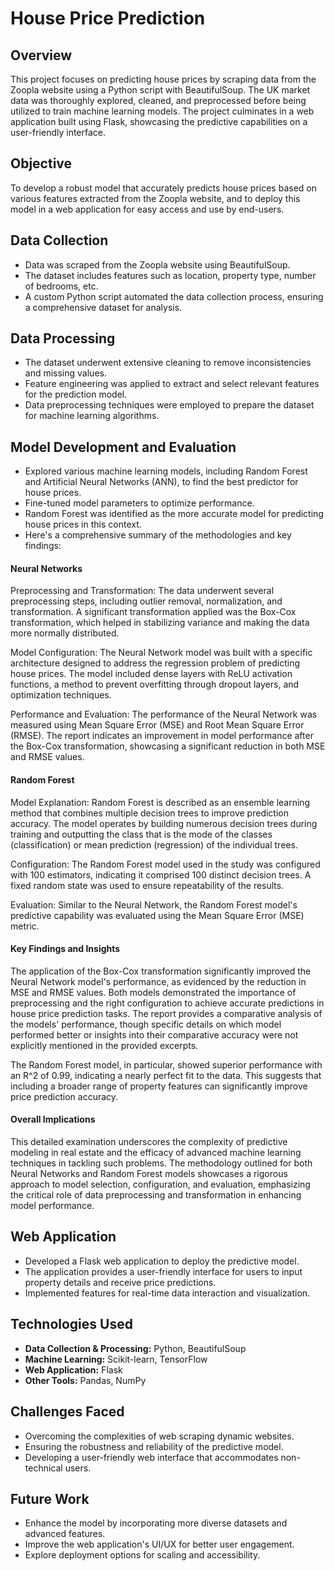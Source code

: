 # House Price Prediction

## Overview
This project focuses on predicting house prices by scraping data from the Zoopla website using a Python script with BeautifulSoup. The UK market data was thoroughly explored, cleaned, and preprocessed before being utilized to train machine learning models. The project culminates in a web application built using Flask, showcasing the predictive capabilities on a user-friendly interface.

## Objective
To develop a robust model that accurately predicts house prices based on various features extracted from the Zoopla website, and to deploy this model in a web application for easy access and use by end-users.

## Data Collection
- Data was scraped from the Zoopla website using BeautifulSoup.
- The dataset includes features such as location, property type, number of bedrooms, etc.
- A custom Python script automated the data collection process, ensuring a comprehensive dataset for analysis.

## Data Processing
- The dataset underwent extensive cleaning to remove inconsistencies and missing values.
- Feature engineering was applied to extract and select relevant features for the prediction model.
- Data preprocessing techniques were employed to prepare the dataset for machine learning algorithms.

## Model Development and Evaluation
- Explored various machine learning models, including Random Forest and Artificial Neural Networks (ANN), to find the best predictor for house prices.
- Fine-tuned model parameters to optimize performance.
- Random Forest was identified as the more accurate model for predicting house prices in this context.
- Here's a comprehensive summary of the methodologies and key findings:

#### Neural Networks

Preprocessing and Transformation: The data underwent several preprocessing steps, including outlier removal, normalization, and transformation. A significant transformation applied was the Box-Cox transformation, which helped in stabilizing variance and making the data more normally distributed.

Model Configuration: The Neural Network model was built with a specific architecture designed to address the regression problem of predicting house prices. The model included dense layers with ReLU activation functions, a method to prevent overfitting through dropout layers, and optimization techniques.

Performance and Evaluation: The performance of the Neural Network was measured using Mean Square Error (MSE) and Root Mean Square Error (RMSE). The report indicates an improvement in model performance after the Box-Cox transformation, showcasing a significant reduction in both MSE and RMSE values.

#### Random Forest

Model Explanation: Random Forest is described as an ensemble learning method that combines multiple decision trees to improve prediction accuracy. The model operates by building numerous decision trees during training and outputting the class that is the mode of the classes (classification) or mean prediction (regression) of the individual trees.

Configuration: The Random Forest model used in the study was configured with 100 estimators, indicating it comprised 100 distinct decision trees. A fixed random state was used to ensure repeatability of the results.

Evaluation: Similar to the Neural Network, the Random Forest model's predictive capability was evaluated using the Mean Square Error (MSE) metric.

#### Key Findings and Insights

The application of the Box-Cox transformation significantly improved the Neural Network model's performance, as evidenced by the reduction in MSE and RMSE values.
Both models demonstrated the importance of preprocessing and the right configuration to achieve accurate predictions in house price prediction tasks.
The report provides a comparative analysis of the models' performance, though specific details on which model performed better or insights into their comparative accuracy were not explicitly mentioned in the provided excerpts.

The Random Forest model, in particular, showed superior performance with an R^2 of 0.99, indicating a nearly perfect fit to the data. This suggests that including a broader range of property features can significantly improve price prediction accuracy.

#### Overall Implications

This detailed examination underscores the complexity of predictive modeling in real estate and the efficacy of advanced machine learning techniques in tackling such problems. The methodology outlined for both Neural Networks and Random Forest models showcases a rigorous approach to model selection, configuration, and evaluation, emphasizing the critical role of data preprocessing and transformation in enhancing model performance.


## Web Application
- Developed a Flask web application to deploy the predictive model.
- The application provides a user-friendly interface for users to input property details and receive price predictions.
- Implemented features for real-time data interaction and visualization.

## Technologies Used
- **Data Collection & Processing:** Python, BeautifulSoup
- **Machine Learning:** Scikit-learn, TensorFlow
- **Web Application:** Flask
- **Other Tools:** Pandas, NumPy

## Challenges Faced
- Overcoming the complexities of web scraping dynamic websites.
- Ensuring the robustness and reliability of the predictive model.
- Developing a user-friendly web interface that accommodates non-technical users.

## Future Work
- Enhance the model by incorporating more diverse datasets and advanced features.
- Improve the web application's UI/UX for better user engagement.
- Explore deployment options for scaling and accessibility.
